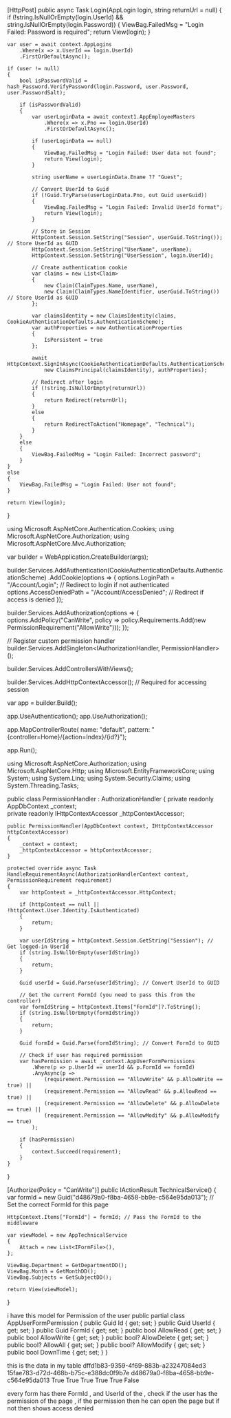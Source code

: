 
[HttpPost]
public async Task<IActionResult> Login(AppLogin login, string returnUrl = null)
{
    if (!string.IsNullOrEmpty(login.UserId) && string.IsNullOrEmpty(login.Password))
    {
        ViewBag.FailedMsg = "Login Failed: Password is required";
        return View(login);
    }

    var user = await context.AppLogins
        .Where(x => x.UserId == login.UserId)
        .FirstOrDefaultAsync();

    if (user != null)
    {
        bool isPasswordValid = hash_Password.VerifyPassword(login.Password, user.Password, user.PasswordSalt);

        if (isPasswordValid)
        {
            var userLoginData = await context1.AppEmployeeMasters
                .Where(x => x.Pno == login.UserId)
                .FirstOrDefaultAsync();

            if (userLoginData == null)
            {
                ViewBag.FailedMsg = "Login Failed: User data not found";
                return View(login);
            }

            string userName = userLoginData.Ename ?? "Guest";

            // Convert UserId to Guid
            if (!Guid.TryParse(userLoginData.Pno, out Guid userGuid))
            {
                ViewBag.FailedMsg = "Login Failed: Invalid UserId format";
                return View(login);
            }

            // Store in Session
            HttpContext.Session.SetString("Session", userGuid.ToString());  // Store UserId as GUID
            HttpContext.Session.SetString("UserName", userName);
            HttpContext.Session.SetString("UserSession", login.UserId);

            // Create authentication cookie
            var claims = new List<Claim>
            {
                new Claim(ClaimTypes.Name, userName),
                new Claim(ClaimTypes.NameIdentifier, userGuid.ToString()) // Store UserId as GUID
            };

            var claimsIdentity = new ClaimsIdentity(claims, CookieAuthenticationDefaults.AuthenticationScheme);
            var authProperties = new AuthenticationProperties
            {
                IsPersistent = true
            };

            await HttpContext.SignInAsync(CookieAuthenticationDefaults.AuthenticationScheme,
                new ClaimsPrincipal(claimsIdentity), authProperties);

            // Redirect after login
            if (!string.IsNullOrEmpty(returnUrl))
            {
                return Redirect(returnUrl);
            }
            else
            {
                return RedirectToAction("Homepage", "Technical");
            }
        }
        else
        {
            ViewBag.FailedMsg = "Login Failed: Incorrect password";
        }
    }
    else
    {
        ViewBag.FailedMsg = "Login Failed: User not found";
    }

    return View(login);
}




using Microsoft.AspNetCore.Authentication.Cookies;
using Microsoft.AspNetCore.Authorization;
using Microsoft.AspNetCore.Mvc.Authorization;

var builder = WebApplication.CreateBuilder(args);

builder.Services.AddAuthentication(CookieAuthenticationDefaults.AuthenticationScheme)
    .AddCookie(options =>
    {
        options.LoginPath = "/Account/Login"; // Redirect to login if not authenticated
        options.AccessDeniedPath = "/Account/AccessDenied"; // Redirect if access is denied
    });

builder.Services.AddAuthorization(options =>
{
    options.AddPolicy("CanWrite", policy => policy.Requirements.Add(new PermissionRequirement("AllowWrite")));
});

// Register custom permission handler
builder.Services.AddSingleton<IAuthorizationHandler, PermissionHandler>();

builder.Services.AddControllersWithViews();

builder.Services.AddHttpContextAccessor(); // Required for accessing session

var app = builder.Build();

app.UseAuthentication();
app.UseAuthorization();

app.MapControllerRoute(
    name: "default",
    pattern: "{controller=Home}/{action=Index}/{id?}");

app.Run();


using Microsoft.AspNetCore.Authorization;
using Microsoft.AspNetCore.Http;
using Microsoft.EntityFrameworkCore;
using System;
using System.Linq;
using System.Security.Claims;
using System.Threading.Tasks;

public class PermissionHandler : AuthorizationHandler<PermissionRequirement>
{
    private readonly AppDbContext _context;  
    private readonly IHttpContextAccessor _httpContextAccessor;

    public PermissionHandler(AppDbContext context, IHttpContextAccessor httpContextAccessor)
    {
        _context = context;
        _httpContextAccessor = httpContextAccessor;
    }

    protected override async Task HandleRequirementAsync(AuthorizationHandlerContext context, PermissionRequirement requirement)
    {
        var httpContext = _httpContextAccessor.HttpContext;

        if (httpContext == null || !httpContext.User.Identity.IsAuthenticated)
        {
            return;
        }

        var userIdString = httpContext.Session.GetString("Session"); // Get logged-in UserId
        if (string.IsNullOrEmpty(userIdString))
        {
            return;
        }

        Guid userId = Guid.Parse(userIdString); // Convert UserId to GUID

        // Get the current FormId (you need to pass this from the controller)
        var formIdString = httpContext.Items["FormId"]?.ToString();
        if (string.IsNullOrEmpty(formIdString))
        {
            return;
        }

        Guid formId = Guid.Parse(formIdString); // Convert FormId to GUID

        // Check if user has required permission
        var hasPermission = await _context.AppUserFormPermissions
            .Where(p => p.UserId == userId && p.FormId == formId)
            .AnyAsync(p =>
                (requirement.Permission == "AllowWrite" && p.AllowWrite == true) ||
                (requirement.Permission == "AllowRead" && p.AllowRead == true) ||
                (requirement.Permission == "AllowDelete" && p.AllowDelete == true) ||
                (requirement.Permission == "AllowModify" && p.AllowModify == true)
            );

        if (hasPermission)
        {
            context.Succeed(requirement);
        }
    }
}

[Authorize(Policy = "CanWrite")]
public IActionResult TechnicalService()
{
    var formId = new Guid("d48679a0-f8ba-4658-bb9e-c564e95da013"); // Set the correct FormId for this page

    HttpContext.Items["FormId"] = formId; // Pass the FormId to the middleware

    var viewModel = new AppTechnicalService
    {
        Attach = new List<IFormFile>(),
    };

    ViewBag.Department = GetDepartmentDD();
    ViewBag.Month = GetMonthDD();
    ViewBag.Subjects = GetSubjectDD();

    return View(viewModel);
}



i have this model for Permission of the user 
public partial class AppUserFormPermission
{
    public Guid Id { get; set; }
    public Guid UserId { get; set; }
    public Guid FormId { get; set; }
    public bool AllowRead { get; set; }
    public bool AllowWrite { get; set; }
    public bool? AllowDelete { get; set; }
    public bool? AllowAll { get; set; }
    public bool? AllowModify { get; set; }
    public bool DownTime { get; set; }
}

this is the data in my table 
dffd1b83-9359-4f69-883b-a23247084ed3	15fae783-d72d-468b-b75c-e388dc0f9b7e	d48679a0-f8ba-4658-bb9e-c564e95da013	True	True	True	True	True	False

every form has there FormId , and UserId of the , check if the user has the permission of the page , if the permission then he can open the page but if not then shows access denied
